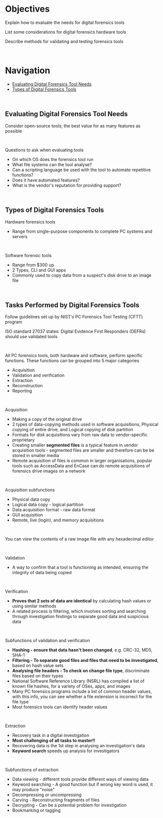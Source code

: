 # Objectives  

Explain how to evaluate the needs for digital forensics tools  

List some considerations for digital forensics hardware tools  

Describe methods for validating and testing forensics tools  

<br>

# Navigation  

* [Evaluating Digital Forensics Tool Needs](#evaluating-digital-forensics-tool-needs)  
* [Types of Digital Forensics Tools](#types-of-digital-forensics-tools)  

<br>

## Evaluating Digital Forensics Tool Needs  

Consider open-source tools; the best value for as many features as possible  

<br>

Questions to ask when evaluating tools  
* On which OS does the forensics tool run  
* What file systems can the tool analyse?  
* Can a scripting language be used with the tool to automate repetitive functions?  
* Does it have automated features?  
* What is the vendor's reputation for providing support?  

<br>

## Types of Digital Forensics Tools  

Hardware forensics tools  
* Range from single-purpose components to complete PC systems and servers  

<br>

Software forensic tools  
* Range from $300 up  
* 2 Types, CLI and GUI apps  
* Commonly used to copy data from a suspect's disk drive to an image file  

<br>

## Tasks Performed by Digital Forensics Tools  

Follow guidelines set up by NIST's PC Forensics Tool Testing (CFTT) program  

ISO standard 27037 states: Digital Evidence First Responders (DEFRs) should use validated tools  

<br>

All PC forensics tools, both hardware and software, perform specific functions. These functions can be grouped into 5 major categories  
* Acquisition  
* Validation and verification  
* Extraction  
* Reconstruction  
* Reporting  

<br>

Acquisition  
* Making a copy of the original drive  
* 2 types of data-copying methods used in software acquisitions, Physical copying of entire drive, and Logical copying of disk partition  
* Formats for disk acquisitions vary from raw data to vendor-specific proprietary  
* Creating smaller <b>segmented files</b> is a typical feature in vendor acquisition tools - segmented files are smaller and therefore can be be stored in smaller media  
* Remote acquisition of files is common in larger organisations, popular tools such as AccessData and EnCase can do remote acquisitions of forensics drive images on a network  

<br>

Acquisition subfunctions  
* Physical data copy  
* Logical data copy - logical partition  
* Data acquisition format - raw data format  
* GUI acquisition  
* Remote, live (login), and memory acquisitions  

<br>

You can view the contents of a raw image file with any hexadecimal editor  

<br>

Validation  
* A way to confirm that a tool is functioning as intended, ensuring the integrity of data being copied  

<br>

Verification  
* <b>Proves that 2 sets of data are identical</b> by calculating hash values or using similar methods  
* A related process is filtering, which involves sorting and searching through investigation findings to separate good data and suspicious data  

<br>

Subfunctions of validation and verification  
* <b>Hashing - ensure that data hasn't been changed</b>, e.g. CRC-32, MD5, SHA-1  
* <b>Filtering - To separate good files and files that need to be investigated</b>, based on hash value sets  
* <b>Analysing file headers - To check on change file type</b>, discriminate files based on their types  
* National Software Reference Library (NSRL) has compiled a list of known file hashes, for a variety of OSes, apps, and images  
* Many PC forensics programs include a list of common header values, with this info, you can see whether a file extension is incorrect for the file type  
* Most forensics tools can identify header values  

<br>

Extraction  
* Recovery task in a digital investigation  
* <b>Most challenging of all tasks to master!!</b>  
* Recovering data is the 1st step in analysing an investigation's data  
* <b>Keyword search</b> speeds up analysis for investigators  

<br>

Subfunctions of extraction  
* Data viewing - different tools provide different ways of viewing data  
* Keyword searching - A good function but if wrong key word is used, it may produce "noise"  
* Decompressing or uncompressing  
* Carving - Reconstructing fragments of files  
* Decrypting - Can be a potential problem for investigation  
* Bookmarking or tagging  
